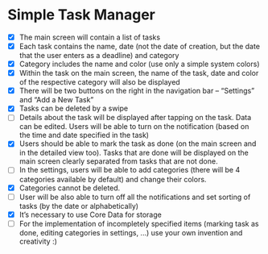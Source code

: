 # Simple Task Manager
- [X] The main screen will contain a list of tasks
- [X] Each task contains the name, date (not the date of creation, but the date that the user enters as a deadline) and category
- [X] Category includes the name and color (use only a simple system colors)
- [X] Within the task on the main screen, the name of the task, date and color of the respective category will also be displayed
- [X] There will be two buttons on the right in the navigation bar – “Settings” and “Add a New Task”
- [X] Tasks can be deleted by a swipe
- [ ] Details about the task will be displayed after tapping on the task. Data can be edited. Users will be able to turn on the notification (based on the time and date specified in the task)
- [X] Users should be able to mark the task as done (on the main screen and in the detailed view too). Tasks that are done will be displayed on the main screen clearly separated from tasks that are not done.
- [ ] In the settings, users will be able to add categories (there will be 4 categories available by default) and change their colors.
- [X] Categories cannot be deleted.
- [ ] User will be also able to turn off all the notifications and set sorting of tasks (by the date or alphabetically)
- [X] It’s necessary to use Core Data for storage
- [ ] For the implementation of incompletely specified items (marking task as done, editing categories in settings, ...) use your own invention and creativity :)
